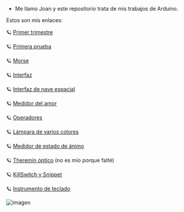 - Me llamo Joan y este repositorio trata de mis trabajos de Arduino.

Estos son mis enlaces:
 
🪐  [Primer trimestre](https://github.com/jjksimp/1er-trimestre)

🪐  [Primera prueba](https://github.com/jjksimp/arduino/blob/main/primera%20prueba.md)

🪐  [Morse](https://github.com/jjksimp/arduino/blob/main/morse_3_abril_vitas.ino)

🪐  [Interfaz](https://github.com/jjksimp/arduino/blob/main/interfaz.md)

🪐  [Interfaz de nave espacial](https://github.com/jjksimp/arduino/blob/main/interfaz.md)

🪐  [Medidor del amor](https://github.com/jjksimp/arduino/blob/main/MEDIDOR%20DEL%20AMOR.md)

🪐  [Operadores](https://github.com/jjksimp/arduino/blob/main/Operadores.md)

🪐  [Lámpara de varios colores](https://github.com/jjksimp/arduino/blob/main/L%C3%A1mpara%20varios%20colores.MD)

🪐  [Medidor de estado de ánimo](https://github.com/jjksimp/arduino/blob/main/Medidor%20de%20estado%20de%20%C3%A1nimo.md)

🪐  [Theremin óptico](https://github.com/reverte04/arduino/blob/main/SNIPPET_KILL_SWITCH.CPP) (no es mío porque falté)

🪐  [KillSwitch y Snippet](https://github.com/jjksimp/arduino/blob/main/KILL%20SWITCH%20Y%20SNIPPETS.md)

🪐  [Instrumento de teclado](https://github.com/jjksimp/arduino/blob/main/INSTRUMENTO%20DE%20TECLADO.md)

![imagen](https://user-images.githubusercontent.com/90753482/144020774-a9bb169f-5d08-4586-bfe0-553225af2204.png)


